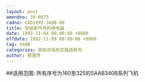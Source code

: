 ```yaml
---
layout: post
amendno: 39-0873
cadno: CAD1992-340B-08
title: 安装新件号的继电器
date: 1992-11-04 00:00:00 +0800
effdate: 1992-11-09 00:00:00 +0800
tag: 340B
categories: 民航总局航空器适航司
author: 程晋萍
---
```


##适用范围:
所有序号为160至325的SAAB340B系列飞机

